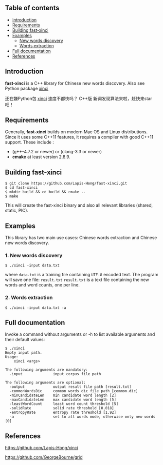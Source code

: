 ## Table of contents

* [Introduction](#introduction)
* [Requirements](#requirements)
* [Building fast-xinci](#building-fast-xinci)
* [Examples](#examples)
   * [New words discovery](#new-words-discovery)
   * [Words extraction](#words-extraction)
* [Full documentation](#full-documentation)
* [References](#references)

## Introduction

**fast-xinci** is a C++ library for Chinese new words discovery.
Also see Python package [xinci](https://github.com/Lapis-Hong/xinci)

还在嫌Python包 [xinci](https://github.com/Lapis-Hong/xinci) 速度不都快吗？
C++版 新词发现算法来啦，赶快来star吧！



## Requirements

Generally, **fast-xinci** builds on modern Mac OS and Linux distributions.
Since it uses some C++11 features, it requires a compiler with good C++11 support.
These include :

* (g++-4.7.2 or newer) or (clang-3.3 or newer)
*  **cmake** at least version 2.8.9.



## Building fast-xinci

```
$ git clone https://github.com/Lapis-Hong/fast-xinci.git
$ cd fast-xinci
$ mkdir build && cd build && cmake ..
$ make
```
This will create the fast-xinci binary and also all relevant libraries (shared, static, PIC).



## Examples

This library has two main use cases: Chinese words extraction and Chinese new words discovery.


### 1. New words discovery

```
$ ./xinci -input data.txt
```
where `data.txt` is a training file containing `UTF-8` encoded text.
The program will save one file: `result.txt`
`result.txt` is a text file containing the new words and word counts, one per line.

### 2. Words extraction

```
$ ./xinci -input data.txt -a
```


## Full documentation

Invoke a command without arguments or -h to list available arguments and their default values:

```
$ ./xinci
Empty input path.
Usage:
    xinci <args>

The following arguments are mandatory:
  -input              input corpus file path

The following arguments are optional:
  -output             output result file path [result.txt]
  -commonWordsDic     common words dic file path [common.dic]
  -minCandidateLen    min candidate word length [2]
  -maxCandidateLen    max candidate word length [5]
  -leastWordCount     least word count threshold [5]
  -solidRate          solid rate threshold [0.018]
  -entropyRate        entropy rate threshold [1.92]
  -a                  set to all words mode, otherwise only new words [0]

```
## References

https://github.com/Lapis-Hong/xinci

https://github.com/GeorgeBourne/grid




